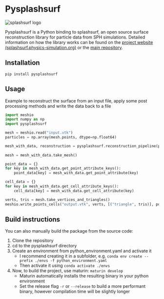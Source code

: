 # Pysplashsurf

![splashsurf logo](https://raw.githubusercontent.com/InteractiveComputerGraphics/splashsurf/main/logos/logo_small.svg "splashsurf")

Pysplashsurf is a Python binding to splashsurf, an open source surface reconstruction library for particle data from SPH simulations. Detailed information on how the library works can be found on the [project website (splashsurf.physics-simulation.org)](https://splashsurf.physics-simulation.org/) or the [main repository](https://github.com/InteractiveComputerGraphics/splashsurf).

## Installation
```
pip install pysplashsurf
```

## Usage
Example to reconstruct the surface from an input file, apply some post processing methods and write the data back to a file
```python
import meshio
import numpy as np
import pysplashsurf

mesh = meshio.read("input.vtk")
particles = np.array(mesh.points, dtype=np.float64)

mesh_with_data, reconstruction = pysplashsurf.reconstruction_pipeline(particles, particle_radius=0.025, rest_density=1000.0, smoothing_length=2.0, cube_size=0.5, iso_surface_threshold=0.6, mesh_smoothing_weights=True, mesh_smoothing_weights_normalization=13.0, mesh_smoothing_iters=25, normals_smoothing_iters=10, mesh_cleanup=True, decimate_barnacles=True, compute_normals=True, output_raw_normals=True, subdomain_grid=True, subdomain_num_cubes_per_dim=64, output_mesh_smoothing_weights=True)
    
mesh = mesh_with_data.take_mesh()

point_data = {}
for key in mesh_with_data.get_point_attribute_keys():
    point_data[key] = mesh_with_data.get_point_attribute(key)

cell_data = {}
for key in mesh_with_data.get_cell_attribute_keys():
    cell_data[key] = mesh_with_data.get_cell_attribute(key)

verts, tris = mesh.take_vertices_and_triangles()
meshio.write_points_cells("output.vtk", verts, [("triangle", tris)], point_data=point_data, cell_data=cell_data)
```

## Build instructions
You can also manually build the package from the source code:
1. Clone the repository
2. cd to the pysplashsurf directory
3. Create an environment from python_environment.yaml and activate it
    - I recommend creating it in a subfolder, e.g.
    ```conda env create --prefix ./envs -f python_environment.yaml```
    - Then activate it using `conda activate ./envs`
4. Now, to build the project, use maturin: `maturin develop`
    - Maturin automatically installs the resulting binary in your python environment
    - Set the release flag `-r` or `--release` to build a more performant binary, however compilation time will be slightly longer